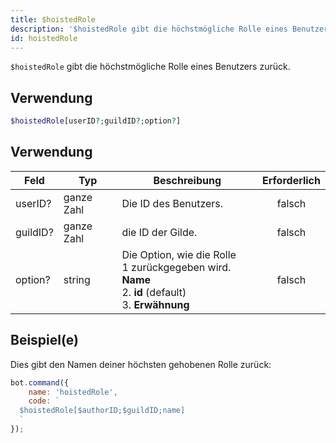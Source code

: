 ```yaml
---
title: $hoistedRole
description: '$hoistedRole gibt die höchstmögliche Rolle eines Benutzers zurück.'
id: hoistedRole
---
```


`$hoistedRole` gibt die höchstmögliche Rolle eines Benutzers zurück.

## Verwendung

```php
$hoistedRole[userID?;guildID?;option?]
```

## Verwendung

| Feld     | Typ        | Beschreibung                                                                                                                          | Erforderlich |
| -------- | ---------- | ------------------------------------------------------------------------------------------------------------------------------------- |:------------:|
| userID?  | ganze Zahl | Die ID des Benutzers.                                                                                                                 |    falsch    |
| guildID? | ganze Zahl | die ID der Gilde.                                                                                                                     |    falsch    |
| option?  | string     | Die Option, wie die Rolle <br /> 1 zurückgegeben wird. **Name** <br /> 2. **id**  (default) <br /> 3. **Erwähnung** |    falsch    |

## Beispiel(e)

Dies gibt den Namen deiner höchsten gehobenen Rolle zurück:

```javascript
bot.command({
    name: 'hoistedRole',
    code: `
  $hoistedRole[$authorID;$guildID;name]
  `
});
```
